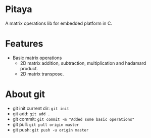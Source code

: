 # Pitaya
A matrix operations lib for embedded platform in C.

# Features
- Basic matrix operations
  - 2D matrix addition, subtraction, multiplication and hadamard product.
  - 2D matrix transpose.

# About git
- git init current dir: `git init`
- git add: `git add .`
- git commit: `git commit -m "Added some basic operations"`
- git pull: `git pull origin master`
- git push: `git push -u origin master`